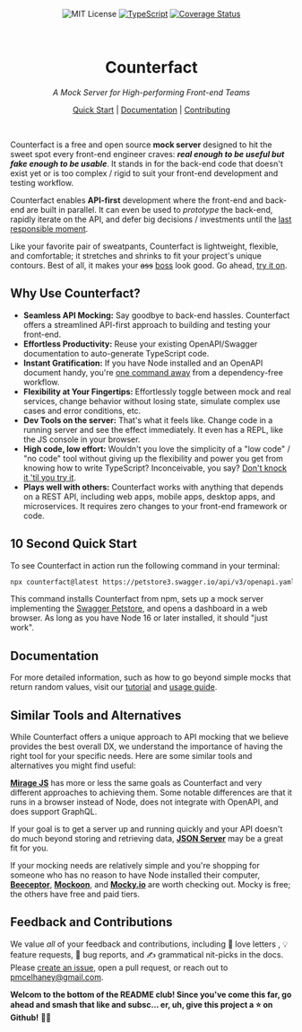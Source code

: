 <div align="center"  markdown="1">

![MIT License](https://img.shields.io/badge/license-MIT-blue) [![TypeScript](https://badges.frapsoft.com/typescript/love/typescript.png?v=101)](https://github.com/ellerbrock/typescript-badges/) [![Coverage Status](https://coveralls.io/repos/github/pmcelhaney/counterfact/badge.svg)](https://coveralls.io/github/pmcelhaney/counterfact)

</div>

<br>

<div align="center" markdown="1">

# Counterfact

_A Mock Server for High-performing Front-end Teams_

[Quick Start](./docs/quick-start.md) | [Documentation](./docs/usage.md) | [Contributing](CONTRIBUTING.md)

</div>

<br>

Counterfact is a free and open source **mock server** designed to hit the sweet spot every front-end engineer craves: **_real enough to be useful but fake enough to be usable_**. It stands in for the back-end code that doesn't exist yet or is too complex / rigid to suit your front-end development and testing workflow.

Counterfact enables **API-first** development where the front-end and back-end are built in parallel. It can even be used to _prototype_ the back-end, rapidly iterate on the API, and defer big decisions / investments until the [last responsible moment](https://blog.codinghorror.com/the-last-responsible-moment/).

Like your favorite pair of sweatpants, Counterfact is lightweight, flexible, and comfortable; it stretches and shrinks to fit your project's unique contours. Best of all, it makes your <del>ass</del> <ins>boss</ins> look good. Go ahead, [try it on](./docs/quick-start.md).

## Why Use Counterfact?

- **Seamless API Mocking:** Say goodbye to back-end hassles. Counterfact offers a streamlined API-first approach to building and testing your front-end.
- **Effortless Productivity:** Reuse your existing OpenAPI/Swagger documentation to auto-generate TypeScript code.
- **Instant Gratification:** If you have Node installed and an OpenAPI document handy, you're [one command away](./docs/quick-start.md) from a dependency-free workflow.
- **Flexibility at Your Fingertips:** Effortlessly toggle between mock and real services, change behavior without losing state, simulate complex use cases and error conditions, etc.
- **Dev Tools on the server:** That's what it feels like. Change code in a running server and see the effect immediately. It even has a REPL, like the JS console in your browser.
- **High code, low effort:** Wouldn't you love the simplicity of a "low code" / "no code" tool without giving up the flexibility and power you get from knowing how to write TypeScript? Inconceivable, you say? [Don't knock it 'til you try it](./docs/quick-start.md).
- **Plays well with others:** Counterfact works with anything that depends on a REST API, including web apps, mobile apps, desktop apps, and microservices. It requires zero changes to your front-end framework or code.

## 10 Second Quick Start

To see Counterfact in action run the following command in your terminal:

```sh copy
npx counterfact@latest https://petstore3.swagger.io/api/v3/openapi.yaml api --open
```

This command installs Counterfact from npm, sets up a mock server implementing the [Swagger Petstore](https://petstore.swagger.io/), and opens a dashboard in a web browser. As long as you have Node 16 or later installed, it should "just work".

## Documentation

For more detailed information, such as how to go beyond simple mocks that return random values, visit our [tutorial](./docs/quick-start.md) and [usage guide](./docs/usage.md).

## Similar Tools and Alternatives

While Counterfact offers a unique approach to API mocking that we believe provides the best overall DX, we understand the importance of having the right tool for your specific needs. Here are some similar tools and alternatives you might find useful:

[**Mirage JS**](https://miragejs.com/) has more or less the same goals as Counterfact and very different approaches to achieving them. Some notable differences are that it runs in a browser instead of Node, does not integrate with OpenAPI, and does support GraphQL.

If your goal is to get a server up and running quickly and your API doesn't do much beyond storing and retrieving data, [**JSON Server**](https://github.com/typicode/json-server) may be a great fit for you.

If your mocking needs are relatively simple and you're shopping for someone who has no reason to have Node installed their computer, [**Beeceptor**](https://beeceptor.com/), [**Mockoon**](https://mockoon.com/), and [**Mocky.io**](https://www.mocky.io/) are worth checking out. Mocky is free; the others have free and paid tiers.

## Feedback and Contributions

We value _all_ of your feedback and contributions, including 💌 love letters , 💡 feature requests, 🐞 bug reports, and ✍️ grammatical nit-picks in the docs. Please [create an issue](https://github.com/pmcelhaney/counterfact/issues/new), open a pull request, or reach out to <pmcelhaney@gmail.com>.

**Welcom to the bottom of the README club! Since you've come this far, go ahead and smash that like and subsc… er, uh, give this project a ⭐️ on Github!** 🙏🏼
